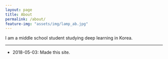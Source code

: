 ```yaml
---
layout: page
title: About
permalink: /about/
feature-img: "assets/img/lamp_ab.jpg"
---
```

I am a middle school student studying deep learning in Korea.
*******
* 2018-05-03: Made this site.
